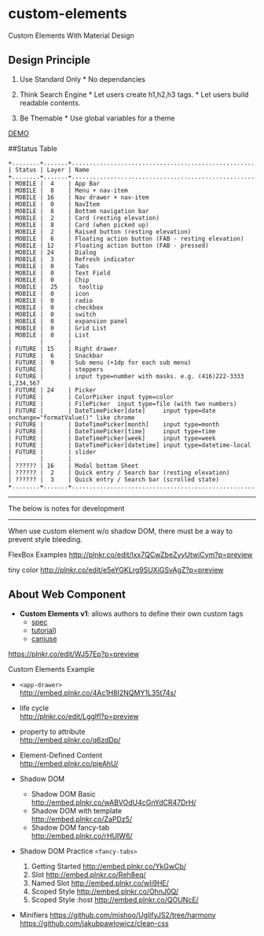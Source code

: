 # custom-elements
Custom Elements With Material Design

## Design Principle

  1. Use Standard Only
    * No dependancies

  2. Think Search Engine
    * Let users create h1,h2,h3 tags.
    * Let users build readable contents.
    
  3. Be Themable
    * Use global variables for a theme

  
[DEMO](https://rawgit.com/allenhwkim/custom-elements/master/examples/demo.html)

##Status Table

```
+........+.......+.....................................................................................
| Status | Layer | Name
+........+.......+....................................................................................
| MOBILE |  4    | App Bar
| MOBILE |  8    | Menu + nav-item
| MOBILE | 16    | Nav drawer + nav-item
| MOBILE |  0    | NavItem
| MOBILE |  8    | Bottom navigation bar
| MOBILE |  2    | Card (resting elevation)
| MOBILE |  8    | Card (when picked up)
| MOBILE |  2    | Raised button (resting elevation)
| MOBILE |  6    | Floating action button (FAB - resting elevation)
| MOBILE | 12    | Floating action button (FAB - pressed)
| MOBILE | 24    | Dialog
| MOBILE |  3    | Refresh indicator
| MOBILE |  0    | Tabs
| MOBILE |  0    | Text Field
| MOBILE |  0    | Chip
| MOBILE |  25   |  tooltip
| MOBILE |  0    | icon
| MOBILE |  0    | radio
| MOBILE |  0    | checkbox
| MOBILE |  0    | switch
| MOBILE |  0    | expansion panel
| MOBILE |  0    | Grid List
| MOBILE |  0    | List
|        |       |
| FUTURE | 15    | Right drawer
| FUTURE |  6    | Snackbar
| FUTURE |  9    | Sub menu (+1dp for each sub menu)
| FUTURE |       | steppers
| FUTURE |       | input type=number with masks. e.g. (416)222-3333 1,234,567
| FUTURE | 24    | Picker
| FUTURE |       | ColorPicker input type=color
| FUTURE |       | FilePicker  input type=file (with two numbers)
| FUTURE |       | DateTimePicker[date]     input type=date  onchange="formatValue()" like chrome
| FUTURE |       | DateTimePicker[month]    input type=month
| FUTURE |       | DateTimePicker[time]     input type=time
| FUTURE |       | DateTimePicker[week]     input type=week
| FUTURE |       | DateTimePicker[datetime] input type=datetime-local
| FUTURE |       | slider
|        |       |
| ?????? | 16    | Modal bottom Sheet
| ?????? |  2    | Quick entry / Search bar (resting elevation)
| ?????? |  3    | Quick entry / Search bar (scrolled state)
+........+.......+...................................................................................
```
<hr/>
The below is notes for development
<hr/>
When use custom element w/o shadow DOM, there must be a way to prevent style bleeding.

FlexBox Examples
http://plnkr.co/edit/lxx7QCwZbeZyyUtwiCym?p=preview

tiny color
http://plnkr.co/edit/e5eYGKLrg9SUXiGSvAgZ?p=preview

## About Web Component

   - **Custom Elements v1**: allows authors to define their own custom tags 
     - [spec](https://w3c.github.io/webcomponents/spec/custom/)
     - [tutorial](https://developers.google.com/web/fundamentals/getting-started/primers/customelements))
     - [caniuse](http://caniuse.com/#feat=custom-elementsv1)

https://plnkr.co/edit/WJ57Ep?p=preview

Custom Elements Example
* `<app-drawer>`  
   http://embed.plnkr.co/4Ac1H8I2NQMY1L35t74s/
* life cycle   
  http://plnkr.co/edit/Lgglfl?p=preview
* property to attribute  
  http://embed.plnkr.co/q6zdDp/
* Element-Defined Content  
  http://embed.plnkr.co/pjeAhU/

* Shadow DOM
   * Shadow DOM Basic  
     http://embed.plnkr.co/wABVOdU4cGnYdCR47DrH/
   * Shadow DOM with template  
     http://embed.plnkr.co/ZaPDz5/
   * Shadow DOM fancy-tab  
     http://embed.plnkr.co/rHUIW6/

* Shadow DOM Practice `<fancy-tabs>`

  1. Getting Started http://embed.plnkr.co/YkGwCb/
  2. Slot http://embed.plnkr.co/Reh8eq/
  3. Named Slot http://embed.plnkr.co/wIi9HE/
  4. Scoped Style http://embed.plnkr.co/OhnJ0Q/
  5. Scoped Style :host http://embed.plnkr.co/QOUNcE/

* Minifiers
  https://github.com/mishoo/UglifyJS2/tree/harmony
  https://github.com/jakubpawlowicz/clean-css
